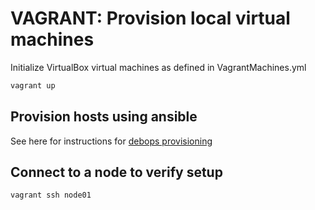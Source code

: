 # VAGRANT: Provision local virtual machines

Initialize VirtualBox virtual machines as defined in VagrantMachines.yml

```bash
vagrant up
```

## Provision hosts using ansible

See here for instructions for [debops provisioning](DEBOPSPROVISION.md)

## Connect to a node to verify setup

```bash
vagrant ssh node01
```
